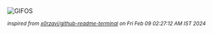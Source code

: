 <div align="justify">
<picture>
    <source media="(prefers-color-scheme: dark)" srcset="https://i.ibb.co/ZWzmrCF/output-gif.gif">
    <source media="(prefers-color-scheme: light)" srcset="https://i.ibb.co/ZWzmrCF/output-gif.gif">
    <img alt="GIFOS" src="https://i.ibb.co/ZWzmrCF/output-gif.gif">
</picture>

<sub><i>inspired from [x0rzavi/github-readme-terminal](https://github.com/x0rzavi/github-readme-terminal) on Fri Feb 09 02:27:12 AM IST 2024</i></sub>

</div>

<!-- Image deletion URL: https://ibb.co/J5jQTPG/9fbbf7495cc0256874f62016804d45df -->